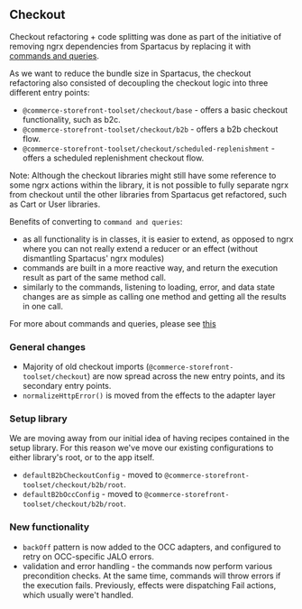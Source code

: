## Checkout

Checkout refactoring + code splitting was done as part of the initiative of removing ngrx dependencies from Spartacus by replacing it with [commands and queries](https://sap.github.io/spartacus-docs/commands-and-queries/#page-title).

As we want to reduce the bundle size in Spartacus, the checkout refactoring also consisted of decoupling the checkout logic into three different entry points: 

- `@commerce-storefront-toolset/checkout/base` - offers a basic checkout functionality, such as b2c.
- `@commerce-storefront-toolset/checkout/b2b` - offers a b2b checkout flow.
- `@commerce-storefront-toolset/checkout/scheduled-replenishment` - offers a scheduled replenishment checkout flow.

Note: Although the checkout libraries might still have some reference to some ngrx actions within the library, it is not possible to fully separate ngrx from checkout until the other libraries from Spartacus get refactored, such as Cart or User libraries.

Benefits of converting to `command and queries`:
  - as all functionality is in classes, it is easier to extend, as opposed to ngrx where you can not really extend a reducer or an effect (without dismantling Spartacus' ngrx modules)
  - commands are built in a more reactive way, and return the execution result as part of the same method call.
  - similarly to the commands, listening to loading, error, and data state changes are as simple as calling one method and getting all the results in one call.

For more about commands and queries, please see [this](https://sap.github.io/spartacus-docs/commands-and-queries/#page-title)

### General changes

- Majority of old checkout imports (`@commerce-storefront-toolset/checkout`) are now spread across the new entry points, and its secondary entry points.
- `normalizeHttpError()` is moved from the effects to the adapter layer

### Setup library

We are moving away from our initial idea of having recipes contained in the setup library. For this reason we've move our existing configurations to either library's root, or to the app itself.

- `defaultB2bCheckoutConfig` - moved to `@commerce-storefront-toolset/checkout/b2b/root`.
- `defaultB2bOccConfig` - moved to `@commerce-storefront-toolset/checkout/b2b/root`.

### New functionality

- `backOff` pattern is now added to the OCC adapters, and configured to retry on OCC-specific JALO errors. 
- validation and error handling - the commands now perform various precondition checks. At the same time, commands will throw errors if the execution fails. Previously, effects were dispatching Fail actions, which usually were't handled.